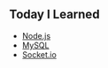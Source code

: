 ## Today I Learned 
- [Node.js](./Node.js/README.md)
- [MySQL](./MySQL/README.md)
- [Socket.io](./SOCKET.IO/README.md)
